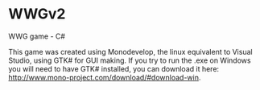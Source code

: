 # WWGv2
WWG game - C#

This game was created using Monodevelop, the linux equivalent to Visual Studio, using GTK# for GUI making. 
If you try to run the .exe on Windows you will need to have GTK# installed, you can download it here: 
http://www.mono-project.com/download/#download-win.


